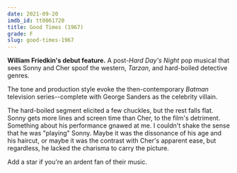 ```yaml
---
date: 2021-09-20
imdb_id: tt0061720
title: Good Times (1967)
grade: F
slug: good-times-1967
---
```


**William Friedkin's debut feature.** A post-<span data-imdb-id="tt0058182">_Hard Day's Night_ pop musical that sees Sonny and Cher spoof the western, _Tarzan_, and hard-boiled detective genres.

<!-- end -->

The tone and production style evoke the then-contemporary _Batman_ television series--complete with George Sanders as the celebrity villain.

The hard-boiled segment elicited a few chuckles, but the rest falls flat. Sonny gets more lines and screen time than Cher, to the film's detriment. Something about his performance gnawed at me. I couldn't shake the sense that he was "playing" Sonny. Maybe it was the dissonance of his age and his haircut, or maybe it was the contrast with Cher's apparent ease, but regardless, he lacked the charisma to carry the picture.

Add a star if you're an ardent fan of their music.